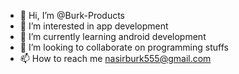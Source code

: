 - 👋 Hi, I’m @Burk-Products
- 👀 I’m interested in app development
- 🌱 I’m currently learning android development
- 💞️ I’m looking to collaborate on programming stuffs
- 📫 How to reach me nasirburk555@gmail.com

<!---
Burk-Products/Burk-Products is a ✨ special ✨ repository because its `README.md` (this file) appears on your GitHub profile.
You can click the Preview link to take a look at your changes.
--->
